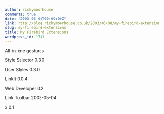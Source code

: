 ```yaml
---
author: rickymoorhouse
comments: true
date: "2003-06-08T00:00:00Z"
link: http://blog.rickymoorhouse.co.uk/2003/06/08/my-firebird-extensions/
slug: my-firebird-extensions
title: My Firebird Extensions
wordpress_id: 1731
---
```


All-in-one gestures  

Style Selector 0.3.0   

User Styles 0.3.0  

LinkIt 0.0.4  

Web Developer 0.2  

Link Toolbar 2003-05-04  

x 0.1  

